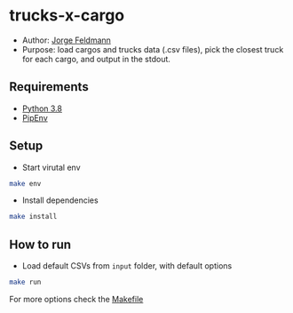 # trucks-x-cargo

- Author: [Jorge Feldmann](https://github.com/jotafeldmann)
- Purpose: load cargos and trucks data (.csv files), pick the closest truck for each cargo, and output in the stdout.

## Requirements

- [Python 3.8](https://docs.python.org/3/whatsnew/3.8.html)
- [PipEnv](https://github.com/pypa/pipenv)

## Setup

- Start virutal env
```bash
make env
```

- Install dependencies
```bash
make install
```

## How to run

- Load default CSVs from `input` folder, with default options

```bash
make run
```

For more options check the [Makefile](src/Makefile)
